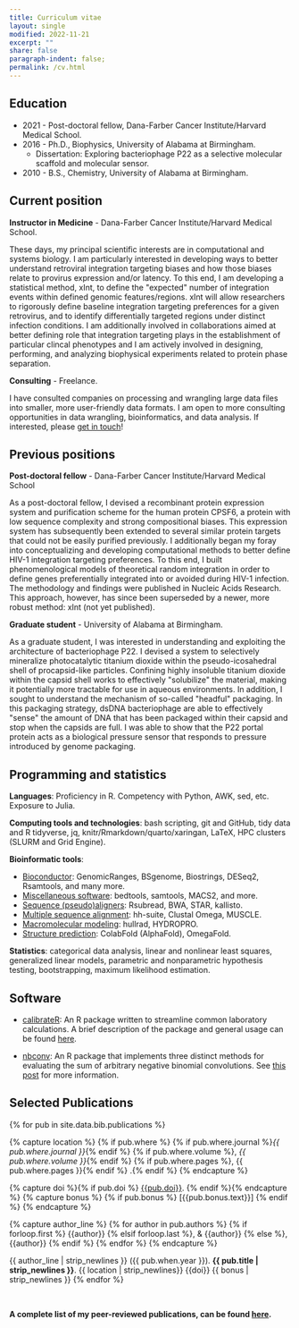 ```yaml
---
title: Curriculum vitae
layout: single
modified: 2022-11-21
excerpt: ""
share: false
paragraph-indent: false;
permalink: /cv.html
---
```


## <i class="fas fa-graduation-cap"></i> Education

  - 2021 - Post-doctoral fellow, Dana-Farber Cancer Institute/Harvard Medical School.
  - 2016 - Ph.D., Biophysics, University of Alabama at Birmingham.
      - Dissertation: Exploring bacteriophage P22 as a selective molecular scaffold and molecular sensor.
  - 2010 - B.S., Chemistry, University of Alabama at Birmingham.

## <i class="fas fa-user-astronaut"></i> Current position

**Instructor in Medicine** - Dana-Farber Cancer Institute/Harvard Medical School.

These days, my principal scientific interests are in computational and systems biology. I am particularly interested in developing ways to better understand retroviral integration targeting biases and how those biases relate to provirus expression and/or latency. To this end, I am developing a statistical method, xInt, to define the "expected" number of integration events within defined genomic features/regions. xInt will allow researchers to rigorously define baseline integration targeting preferences for a given retrovirus, and to identify differentially targeted regions under distinct infection conditions. I am additionally involved in collaborations aimed at better defining role that integration targeting plays in the establishment of particular clincal phenotypes and I am actively involved in designing, performing, and analyzing biophysical experiments related to protein phase separation.


**Consulting** - Freelance.

I have consulted companies on processing and wrangling large data files into smaller, more user-friendly data formats. I am open to more consulting opportunities in data wrangling, bioinformatics, and data analysis. If interested, please [get in touch](mailto:gregoryjbedwell@gmail.com)!


## <i class="fas fa-map-marker-alt"></i> Previous positions

**Post-doctoral fellow** - Dana-Farber Cancer Institute/Harvard Medical School

As a post-doctoral fellow, I devised a recombinant protein expression system and purification scheme for the human protein CPSF6, a protein with low sequence complexity and strong compositional biases. This expression system has subsequently been extended to several similar protein targets that could not be easily purified previously. I additionally began my foray into conceptualizing and developing computational methods to better define HIV-1 integration targeting preferences. To this end, I built phenomenological models of theoretical random integration in order to define genes preferentially integrated into or avoided during HIV-1 infection. The methodology and findings were published in Nucleic Acids Research. This approach, however, has since been superseded by a newer, more robust method: xInt (not yet published).

**Graduate student** - University of Alabama at Birmingham.

As a graduate student, I was interested in understanding and exploiting the architecture of bacteriophage P22. I devised a system to selectively mineralize photocatalytic titanium dioxide within the pseudo-icosahedral shell of procapsid-like particles. Confining highly insoluble titanium dioxide within the capsid shell works to effectively "solubilize" the material, making it potentially more tractable for use in aqueous environments. In addition, I sought to understand the mechanism of so-called "headful" packaging. In this packaging strategy, dsDNA bacteriophage are able to effectively "sense" the amount of DNA that has been packaged within their capsid and stop when the capsids are full. I was able to show that the P22 portal protein acts as a biological pressure sensor that responds to pressure introduced by genome packaging.


## <i class="fas fa-chart-bar"></i> Programming and statistics

**Languages**: Proficiency in R. Competency with Python, AWK, sed, etc. Exposure to Julia.

**Computing tools and technologies**: bash scripting, git and GitHub, tidy data and R tidyverse, jq, knitr/Rmarkdown/quarto/xaringan, LaTeX, HPC clusters (SLURM and Grid Engine).

**Bioinformatic tools**: 
  - <u>Bioconductor</u>: GenomicRanges, BSgenome, Biostrings, DESeq2, Rsamtools, and many more. 
  - <u>Miscellaneous software</u>: bedtools, samtools, MACS2, and more. 
  - <u>Sequence (pseudo)aligners</u>: Rsubread, BWA, STAR, kallisto.
  - <u>Multiple sequence alignment</u>: hh-suite, Clustal Omega, MUSCLE.
  - <u>Macromolecular modeling</u>: hullrad, HYDROPRO.
  - <u>Structure prediction</u>: ColabFold (AlphaFold), OmegaFold.

**Statistics**: categorical data analysis, linear and nonlinear least squares, generalized linear models, parametric and nonparametric hypothesis testing, bootstrapping, maximum likelihood estimation.


## <i class="fas fa-code"></i> Software

- [calibrateR](https://github.com/gbedwell/calibrateR): An R package written to streamline common laboratory calculations. A brief description of the package and general usage can be found [here](https://gbedwell.github.io/calibrateR/).

- [nbconv](https://github.com/gbedwell/nbconv): An R package that implements three distinct methods for evaluating the sum of arbitrary negative binomial convolutions. See [this post](https://gbedwell.github.io/nb-convolutions/) for more information.


## <i class="fas fa-align-left"></i> Selected Publications

{% for pub in site.data.bib.publications %}

{% capture location %}
{% if pub.where %}
{% if pub.where.journal %}_{{ pub.where.journal }}_{% endif %}
{% if pub.where.volume %}, _{{ pub.where.volume }}_{% endif %}
{% if pub.where.pages %}, {{ pub.where.pages }}{% endif %}
.{% endif %}
{% endcapture %}

{% capture doi %}{% if pub.doi %} [{{pub.doi}}](http://doi.org/{{pub.doi}}). {% endif %}{% endcapture %}
{% capture bonus %}
{% if pub.bonus %}
[{{pub.bonus.text}}]
{% endif %}
{% endcapture %}

{% capture author_line %}
{% for author in pub.authors %}
{% if forloop.first %} {{author}}
{% elsif forloop.last %}, & {{author}}
{% else %}, {{author}}
{% endif %}
{% endfor %}
{% endcapture %}

{{ author_line | strip_newlines }} ({{ pub.when.year }}). **{{ pub.title | strip_newlines }}**. {{ location | strip_newlines}} {{doi}} {{ bonus  | strip_newlines }}
{% endfor %}

<br>

**A complete list of my peer-reviewed publications, can be found [here](https://pubmed.ncbi.nlm.nih.gov/?term=%28Bedwell+GJ+AND+Prevelige+PE%29+OR+%28Bedwell+GJ+AND+Engelman%29+OR+%28Bedwell+GJ+AND+Schneider%29+OR+%28Bedwell+GJ+AND+Saad%29+OR+%28Bedwell+GJ+AND+Bedwell+DM%29).**



